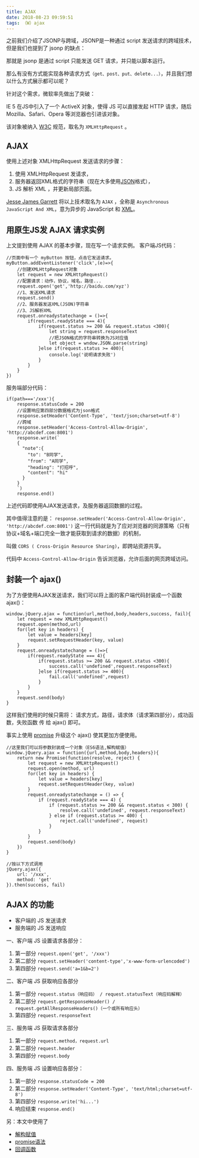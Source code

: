 ```yaml
---
title: AJAX
date: 2018-08-23 09:59:51
tags: （W）ajax
---
```

之前我们介绍了JSONP与跨域，JSONP是一种通过 script 发送请求的跨域技术，但是我们也提到了 jsonp 的缺点：

那就是 jsonp 是通过 script 只能发送 GET 请求，并只能以脚本运行。

那么有没有方式能实现各种请求方式`（get、post、put、delete...）`，并且我们想以什么方式展示都可以呢？

针对这个需求，微软率先做出了突破：

IE 5 在JS中引入了一个 ActiveX 对象，使得 JS 可以直接发起 HTTP 请求，随后 Mozilla、Safari、Opera 等浏览器也引进该对象。

该对象被纳入 [W3C](https://www.w3.org/Consortium/) 规范，取名为 `XMLHttpRequest` 。

## AJAX
使用上述对象  XMLHttpRequest 发送请求的步骤：

1. 使用 XMLHttpRequest 发请求，
2. 服务器返回XML格式的字符串（现在大多使用[JSON](https://www.json.org/)格式），
3. JS 解析 XML ，并更新局部页面。


[Jesse James Garrett](https://zh.wikipedia.org/wiki/%E5%82%91%E8%A5%BF%C2%B7%E8%A9%B9%E5%A7%86%E5%A3%AB%C2%B7%E8%B3%88%E7%91%9E%E7%89%B9) 将以上技术取名为 `AJAX` ，全称是 `Asynchronous JavaScript And XML`，意为异步的 JavaScript 和 [XML](https://zh.wikipedia.org/zh-hans/XML)。

## 用原生JS发 AJAX 请求实例
上文提到使用 AJAX 的基本步骤，现在写一个请求实例。
客户端JS代码：

	//页面中有一个 myButton 按钮，点击它发送请求。
	myButton.addEventListener('click',(e)=>{
	    //创建XMLHttpRequest对象
	    let request = new XMLHttpRequest()
	    //配置请求：动作，协议，域名，路径...
	    request.open('get','http://baidu.com/xyz')
	    //1、发送XML请求
	    request.send()
	    //2、服务器发送XML(JSON)字符串
	    //3、JS解析XML
	    request.onreadystatechange = ()=>{
	        if(request.readyState === 4){
	            if(request.status >= 200 && request.status <300){
	                let string = request.responseText
					//把JSON格式的字符串转换为JS对应值
	                let object = wndow.JSON.parse(string)
	            }else if(request.status >= 400){
        			console.log('说明请求失败') 
     			}
	        }
	    }
	})
服务端部分代码：

	if(path==='/xxx'){
	    response.statusCode = 200
		//设置响应第四部分数据格式为json格式
	    response.setHeader('Content-Type', 'text/json;charset=utf-8')
		//跨域
	    response.setHeader('Access-Control-Allow-Origin', 'http://abcdef.com:8001')
	    response.write(`
	    {
	      "note":{
	        "to": "B同学",
	        "from": "A同学",
	        "heading": "打招呼",
	        "content": "hi"
	      }
	    }
	    `)
	    response.end()

上述代码即使用AJAX发送请求，及服务器返回数据的过程。

其中值得注意的是：
 `response.setHeader('Access-Control-Allow-Origin', 'http://abcdef.com:8001')` 
这一行代码就是为了应对浏览器的同源策略（只有协议+域名+端口完全一致才能获取到请求的数据）的机制，

叫做 `CORS ( Cross-Origin Resource Sharing)`，即跨站资源共享。

代码中 `Access-Control-Allow-Origin` 告诉浏览器，允许后面的网页跨域访问。

## 封装一个 ajax()
为了方便使用AJAX发送请求，我们可以将上面的客户端代码封装成一个函数 ajax()：

	window.jQuery.ajax = function(url,method,body,headers,success, fail){
	    let request = new XMLHttpRequest()
	    request.open(method,url)
		for(let key in headers) {
     		let value = headers[key]
      		request.setRequestHeader(key, value)
    	}
	    request.onreadystatechange = ()=>{
	        if(request.readyState === 4){
	            if(request.status >= 200 && request.status <300){
	                success.call('undefined',request.responseText)
	            }else if(request.status >= 400){
	                fail.call('undefined',request)
	            }
	        }
	    }
	    request.send(body)
	}
这样我们使用的时候只需将： 请求方式，路径，请求体（请求第四部分），成功函数，失败函数 传 给 ajax() 即可。

事实上使用 [promise](https://developer.mozilla.org/zh-CN/docs/Web/JavaScript/Reference/Global_Objects/Promise) 升级这个 ajax() 使其更加方便使用。

	//这里我们可以将参数封装成一个对象（ES6语法,解构赋值）
	window.jQuery.ajax = function({url,method,body,headers}){
	    return new Promise(function(resolve, reject) {
	        let request = new XMLHttpRequest()
	        request.open(method, url)
			for(let key in headers) {
     			let value = headers[key]
      			request.setRequestHeader(key, value)
    		}
	        request.onreadystatechange = () => {
	            if (request.readyState === 4) {
	                if (request.status >= 200 && request.status < 300) {
	                    resolve.call('undefined', request.responseText)
	                } else if (request.status >= 400) {
	                    reject.call('undefined', request)
	                }
	            }
	        }
	        request.send(body)
	    })
	}

	//按以下方式调用
	jQuery.ajax({
	    url: '/xxx',
	    method: 'get'
	}).then(success, fail)

## AJAX 的功能
+ 客户端的 JS 发送请求
+ 服务端的 JS 发送响应

一、客户端 JS 设置请求各部分：

1. 第一部分 `request.open('get', '/xxx')`
2. 第二部分 `request.setHeader('content-type','x-www-form-urlencoded')`
3. 第四部分 `request.send('a=1&b=2')`

二、客户端 JS 获取响应各部分

1. 第一部分 `request.status（响应码） / request.statusText（响应码解释）`
2. 第二部分 `request.getResponseHeader() / request.getAllResponseHeaders()（一个或所有响应头）`
3. 第四部分 `request.responseText`

三、服务端 JS 获取请求各部分

1. 第一部分 `request.method，request.url`
2. 第二部分 `request.header`
3. 第四部分 `request.body`

四、服务端 JS 设置响应各部分：

1. 第一部分 `response.statusCode = 200`
2. 第二部分 `response.setHeader('Content-Type', 'text/html;charset=utf-8')`
3. 第四部分 `response.write('hi...')`
4. 响应结束 `response.end()`


另：本文中使用了

+ [解构赋值](https://developer.mozilla.org/zh-CN/docs/Web/JavaScript/Reference/Operators/Destructuring_assignment)
+ [promise语法](https://developer.mozilla.org/zh-CN/docs/Web/JavaScript/Reference/Global_Objects/Promise)
+ [回调函数](https://www.cnblogs.com/moltboy/archive/2013/04/24/3040213.html)
